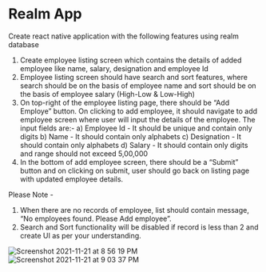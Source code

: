 # Realm App

Create react native application with the following features using realm database

1. Create employee listing screen which contains the details of added employee like name, salary, designation and employee Id
2. Employee listing screen should have search and sort features, where search should be on the basis of employee name and sort should be on the basis of employee salary (High-Low & Low-High)
3. On top-right of the employee listing page, there should be “Add Employe” button. On clicking to add employee, it should navigate to add employee screen where user will input the details of the employee. The input fields are:-
a) Employee Id - It should be unique and contain only digits
b) Name - It should contain only alphabets
c) Designation - It should contain only alphabets
d) Salary - It should contain only digits and range should not exceed 5,00,000
4. In the bottom of add employee screen, there should be a “Submit” button and on clicking on submit, user should go back on listing page with updated employee details.
 
Please Note -
 1. When there are no records of employee, list should contain  message, “No employees found. Please Add employee”.
2. Search and Sort functionality will be disabled if record is less than 2 and create UI as per your understanding. 

![Screenshot 2021-11-21 at 8 56 19 PM](https://user-images.githubusercontent.com/65220903/142771101-e4f505dc-e3c1-429e-b963-ea79e0ad9604.png)
![Screenshot 2021-11-21 at 9 03 37 PM](https://user-images.githubusercontent.com/65220903/142771104-b3ea2217-f9b1-479c-8aaf-dc1993d792c5.png)
